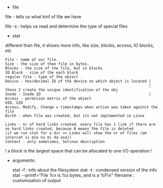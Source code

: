 * file

file - tells us what kinf of file we have

file -s : helps us read and determine the type of special files

* stat

different than file, it shows more info, like size, blocks, access, IO blocks, etc

    File - name of our file.
    Size - the size of thee file in bytes.
    Blocks - the size of the file, but in blocks
    IO Block - size of the each block
    regular file - type of the object
    Device - hex/decimal ID of the device on which object is located |
                                                                     | these 2 create the unique identification of the obj
    Inode - Inode ID                                                 |
    Access - permision matrix of the object 
    UID, GID
    Access, Modify, Change = timestamps when action was taken against the file
    Birth - when file was created, but its not implemented in Linux

    Links - nr of hard links created. every file has 1 link if there are no hard links created, because 0 means the file is deleted
    (if we run stat for a dir => Links will show the nr of files (am incercat si mie nu mi da asa))
    Context - only sometimes, Selinux description

! a block is the largest space that can be allocated to one I/O operation !

- arguments:

    stat -f : info about the filesystem
    stat -t : condensed version of the info
    stat --printf="File %n is %s bytes, and is a %F\n" filename  : customisation of output




